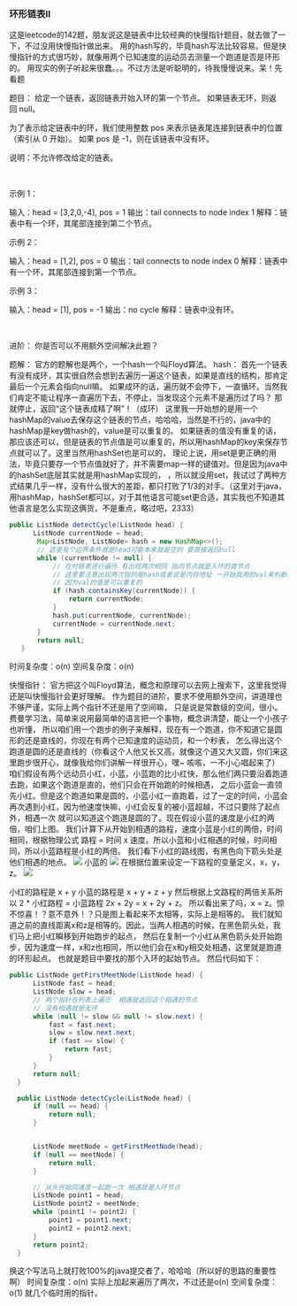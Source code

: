 ### 环形链表II

这是leetcode的142题，朋友说这是链表中比较经典的快慢指针题目，就去做了一下，不过没用快慢指针做出来。
用的hash写的，毕竟hash写法比较容易。但是快慢指针的方式很巧妙，就像用两个已知速度的运动员去测量一个跑道是否是环形的。
用现实的例子听起来很蠢。。。不过方法是听聪明的，待我慢慢说来。呆！先看题

题目：
给定一个链表，返回链表开始入环的第一个节点。 如果链表无环，则返回 null。

为了表示给定链表中的环，我们使用整数 pos 来表示链表尾连接到链表中的位置（索引从 0 开始）。 如果 pos 是 -1，则在该链表中没有环。

说明：不允许修改给定的链表。

 

示例 1：

输入：head = [3,2,0,-4], pos = 1
输出：tail connects to node index 1
解释：链表中有一个环，其尾部连接到第二个节点。


示例 2：

输入：head = [1,2], pos = 0
输出：tail connects to node index 0
解释：链表中有一个环，其尾部连接到第一个节点。


示例 3：

输入：head = [1], pos = -1
输出：no cycle
解释：链表中没有环。


 

进阶：
你是否可以不用额外空间解决此题？

题解：
官方的题解也是两个，一个hash一个叫Floyd算法。
hash：
首先一个链表有没有成环，其实很自然会想到去遍历一遍这个链表，如果是直线的结构，那肯定最后一个元素会指向null嘛。
如果成环的话，遍历就不会停下，一直循环。当然我们肯定不能让程序一直遍历下去，不停止，当发现这个元素不是遍历过了吗？
那就停止，返回“这个链表成精了啊”！（成环）
这里我一开始想的是用一个hashMap的value去保存这个链表的节点，哈哈哈，当然是不行的，java中的hashMap是key做hash的，value是可以重复的。
如果链表的值没有重复的话，那应该还可以，但是链表的节点值是可以重复的，所以用hashMap的key来保存节点就可以了。这里当然用hashSet也是可以的，
理论上说，用set是更正确的用法，毕竟只要存一个节点值就好了，并不需要map一样的键值对。但是因为java中的hashSet底层其实就是用hashMap实现的，
，所以就没用set，我试过了两种方式结果几乎一样，没有什么很大的差距，都只打败了1/3的对手。（这里对于java，用hashMap，hashSet都可以，对于其他语言可能set更合适，其实我也不知道其他语言是怎么实现这俩货，不是重点，略过吧，2333）
```java
public ListNode detectCycle(ListNode head) {
      ListNode currentNode = head;
       Map<ListNode, ListNode> hash = new HashMap<>();
       // 这里有个边界条件就是head可能本来就是空的 要直接返回null
       while (currentNode != null) {
           // 在对链表进行遍历 有出现两次相同 指向节点就是入环的首节点
           // 这里要注意出现两次指的是hash或者说是内存地址 一开始我用的val来判断的出现两次会有问题
           // 因为val的值是可以重复的
           if (hash.containsKey(currentNode)) {
               return currentNode;
           }
           hash.put(currentNode, currentNode);
           currentNode = currentNode.next;
       }
       return null;
   }
```
时间复杂度：o(n)
空间复杂度：o(n)

快慢指针：
官方把这个叫Floyd算法，概念和原理可以去网上搜索下，这里我觉得还是叫快慢指针会更好理解。
作为题目的进阶，要求不使用额外空间，讲道理也不够严谨，实际上两个指针不还是用了空间嘛，
只是说是常数级的空间，很小。费曼学习法，简单来说用最简单的语言把一个事物，概念讲清楚，能让一个小孩子也听懂，
所以咱们用一个跑步的例子来解释，现在有一个跑道，你不知道它是圆形的还是直线的，你现在有两个已知速度的运动员，和一个秒表，
怎么得出这个跑道是圆的还是直线的（你看这个人他又长又高，就像这个道又大又圆，你们来这里跑步很开心，就像我给你们讲解一样很开心，嘿~ 咳咳，一不小心唱起来了）
![]()
咱们假设有两个远动员小红，小蓝，小蓝跑的比小红快，那么他们两只要沿着跑道去跑，如果这个跑道是直的，他们只会在开始跑的时候相遇，
之后小蓝会一直领先小红。但是这个跑道如果是圆的，小蓝小红一直跑着，过了一定的时间，小蓝会再次遇到小红，因为他速度快嘛，小红会反复的被小蓝超越，不过只要除了起点外，相遇一次
就可以知道这个跑道是圆的了。现在假设小蓝的速度是小红的两倍，咱们上图。
我们计算下从开始到相遇的路程，速度小蓝是小红的两倍，时间相同，根据物理公式 路程 = 时间 x 速度。所以小蓝和小红相遇的时候，时间相同，所以小蓝路程是小红的两倍。
我们看下小红的路线图，有黑色向下箭头处是他们相遇的地点。
![](http://wxwwt-oss.oss-cn-hangzhou.aliyuncs.com/article_picture/%E7%8E%AF%E5%BD%A2%E9%93%BE%E8%A1%A8II/%E5%B0%8F%E7%BA%A2%E8%B7%91%E7%9A%84%E8%B7%AF%E7%A8%8B.png)
小蓝的
![](http://wxwwt-oss.oss-cn-hangzhou.aliyuncs.com/article_picture/%E7%8E%AF%E5%BD%A2%E9%93%BE%E8%A1%A8II/%E5%B0%8F%E8%93%9D%E8%B7%AF%E7%A8%8B.png)
在根据位置来设定一下路程的变量定义，x，y，z。
![](http://wxwwt-oss.oss-cn-hangzhou.aliyuncs.com/article_picture/%E7%8E%AF%E5%BD%A2%E9%93%BE%E8%A1%A8II/%E8%B7%AF%E7%A8%8B%E5%85%B3%E7%B3%BB.png)

小红的路程是 x + y
小蓝的路程是 x + y + z + y
然后根据上文路程的两倍关系所以 2 * 小红路程 = 小蓝路程
2x + 2y = x + 2y + z。
所以看出来了吗，x = z。惊不惊喜！？意不意外！？只是图上看起来不太相等，实际上是相等的。
我们就知道之前的直线距离x和z是相等的。因此，当两人相遇的时候，在黑色箭头处，我们马上把小红瞬移到开始跑步的起点，
然后在复制一个小红从黑色箭头处开始跑步，因为速度一样，x和z也相同，所以他们会在x和y相交处相遇，这里就是跑道的环形起点。
也就是题目中要找的那个入环的起始节点。
然后代码如下：
```java
public ListNode getFirstMeetNode(ListNode head) {
      ListNode fast = head;
      ListNode slow = head;
      // 两个指针在列表上遍历  相遇就返回这个相遇的节点
      // 没有相遇就是无环
      while (null != slow && null != slow.next) {
          fast = fast.next;
          slow = slow.next.next;
          if (fast == slow) {
              return fast;
          }
      }
      return null;
  }

  public ListNode detectCycle(ListNode head) {
      if (null == head) {
          return null;
      }


      ListNode meetNode = getFirstMeetNode(head);
      if (null == meetNode) {
          return null;
      }

      // 从头开始同速度一起跑一次 相遇就是入环节点
      ListNode point1 = head;
      ListNode point2 = meetNode;
      while (point1 != point2) {
          point1 = point1.next;
          point2 = point2.next;
      }
      return point2;
  }

```
换这个写法马上就打败100%的java提交者了，哈哈哈（所以好的思路的重要性啊）
时间复杂度：o(n)  实际上加起来遍历了两次，不过还是o(n)
空间复杂度：o(1)  就几个临时用的指针。
